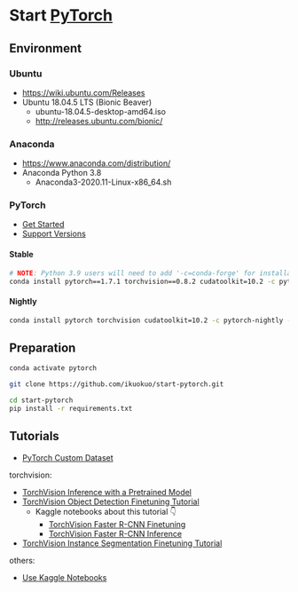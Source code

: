 # Start [PyTorch][]

[PyTorch]: https://pytorch.org/
[PyTorch Examples]: https://github.com/pytorch/examples

## Environment

### Ubuntu

- https://wiki.ubuntu.com/Releases
- Ubuntu 18.04.5 LTS (Bionic Beaver)
  - ubuntu-18.04.5-desktop-amd64.iso
  - http://releases.ubuntu.com/bionic/

### Anaconda

- https://www.anaconda.com/distribution/
- Anaconda Python 3.8
  - Anaconda3-2020.11-Linux-x86_64.sh

### PyTorch

- [Get Started](https://pytorch.org/get-started/)
- [Support Versions](https://github.com/pytorch/vision#installation)

#### Stable

```bash
# NOTE: Python 3.9 users will need to add '-c=conda-forge' for installation
conda install pytorch==1.7.1 torchvision==0.8.2 cudatoolkit=10.2 -c pytorch -y
```

#### Nightly

```bash
conda install pytorch torchvision cudatoolkit=10.2 -c pytorch-nightly -y
```

## Preparation

```bash
conda activate pytorch

git clone https://github.com/ikuokuo/start-pytorch.git

cd start-pytorch
pip install -r requirements.txt
```

## Tutorials

- [PyTorch Custom Dataset](docs/torch/torch_custom_dataset.md)

torchvision:

- [TorchVision Inference with a Pretrained Model](docs/torchvision/torchvision_inference_with_a_pretrained_model.md)
- [TorchVision Object Detection Finetuning Tutorial](docs/torchvision/finetuning_object_detection/torchvision_finetuning_object_detection.ipynb)
  - Kaggle notebooks about this tutorial 👇
    - [TorchVision Faster R-CNN Finetuning](https://www.kaggle.com/gocoding/torchvision-faster-r-cnn-finetuning)
    - [TorchVision Faster R-CNN Inference](https://www.kaggle.com/gocoding/torchvision-faster-r-cnn-inference)
- [TorchVision Instance Segmentation Finetuning Tutorial](docs/torchvision/finetuning_instance_segmentation/torchvision_finetuning_instance_segmentation.ipynb)

others:

- [Use Kaggle Notebooks](docs/use_kaggle_notebooks.md)
